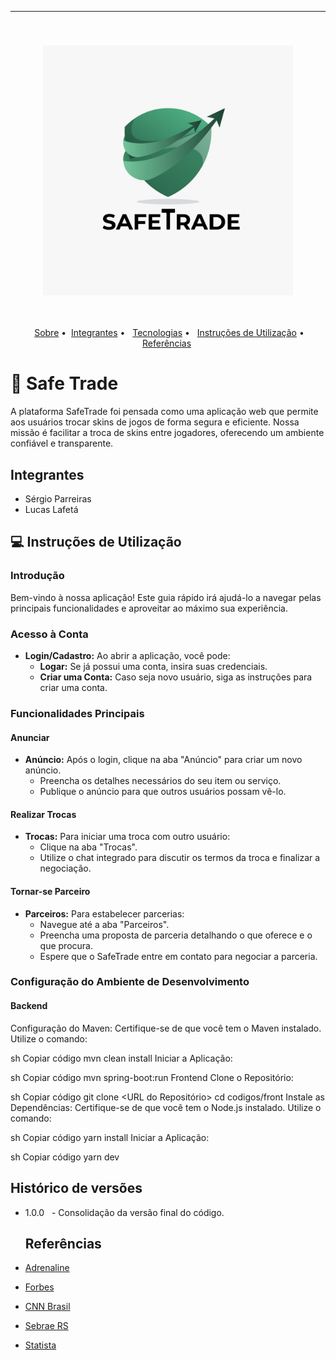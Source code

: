 <hr>
<br>
<h3 align="center">
<img width="400px" src="./docs/images/LogoSafeTrade.jpg">
</h3>
<br>
<p align="center">
 <a href="#-Safe-Trade">Sobre</a> •
 <a href="#-Integrantes">Integrantes</a> • 
 <a href="#-Tecnologias">Tecnologias</a> • 
 <a href="#-Instruções-de-utilização">Instruções de Utilização</a> •
 <a href="#-Referências">Referências</a>  
</p>

# 📝 Safe Trade

A plataforma SafeTrade foi pensada como uma aplicação web que permite aos usuários trocar skins de jogos de forma segura e eficiente. Nossa missão é facilitar a troca de skins entre jogadores, oferecendo um ambiente confiável e transparente.

## Integrantes

- Sérgio Parreiras
- Lucas Lafetá 

## 💻 Instruções de Utilização

### Introdução

Bem-vindo à nossa aplicação! Este guia rápido irá ajudá-lo a navegar pelas principais funcionalidades e aproveitar ao máximo sua experiência.

### Acesso à Conta

- **Login/Cadastro:** Ao abrir a aplicação, você pode:
  - **Logar:** Se já possui uma conta, insira suas credenciais.
  - **Criar uma Conta:** Caso seja novo usuário, siga as instruções para criar uma conta.

### Funcionalidades Principais

#### Anunciar

- **Anúncio:** Após o login, clique na aba "Anúncio" para criar um novo anúncio.
  - Preencha os detalhes necessários do seu item ou serviço.
  - Publique o anúncio para que outros usuários possam vê-lo.

#### Realizar Trocas

- **Trocas:** Para iniciar uma troca com outro usuário:
  - Clique na aba "Trocas".
  - Utilize o chat integrado para discutir os termos da troca e finalizar a negociação.

#### Tornar-se Parceiro

- **Parceiros:** Para estabelecer parcerias:
  - Navegue até a aba "Parceiros".
  - Preencha uma proposta de parceria detalhando o que oferece e o que procura.
  - Espere que o SafeTrade entre em contato para negociar a parceria.

### Configuração do Ambiente de Desenvolvimento

#### Backend

Configuração do Maven:
Certifique-se de que você tem o Maven instalado. Utilize o comando:

sh
Copiar código
mvn clean install
Iniciar a Aplicação:

sh
Copiar código
mvn spring-boot:run
Frontend
Clone o Repositório:

sh
Copiar código
git clone <URL do Repositório>
cd codigos/front
Instale as Dependências:
Certifique-se de que você tem o Node.js instalado. Utilize o comando:

sh
Copiar código
yarn install
Iniciar a Aplicação:

sh
Copiar código
yarn dev

## Histórico de versões

- 1.0.0
  - Consolidação da versão final do código.

  ## Referências

- [Adrenaline](https://www.adrenaline.com.br/games/cuidado-novo-golpe-oferece-skin-gratuita-e-rouba-contas-na-steam/)
- [Forbes](https://forbes.com.br/forbes-tech/2022/03/por-que-os-gamers-valorizam-tanto-as-roupas-e-acessorios-virtuais/)
- [CNN Brasil](https://www.cnnbrasil.com.br/tecnologia/publico-gamer-cresce-e-3-em-cada-4-brasileiros-consomem-jogos-eletronicos/)
- [Sebrae RS](https://digital.sebraers.com.br/blog/mercado/tendencias-para-a-industria-de-games-em-2024/#:~:text=A%20expectativa%20para%20os%20pr%C3%B3ximos,242%2C7%20bilh%C3%B5es%20no%20setor.)
- [Statista](https://www.statista.com/study/39310/video-games/?locale=en)
